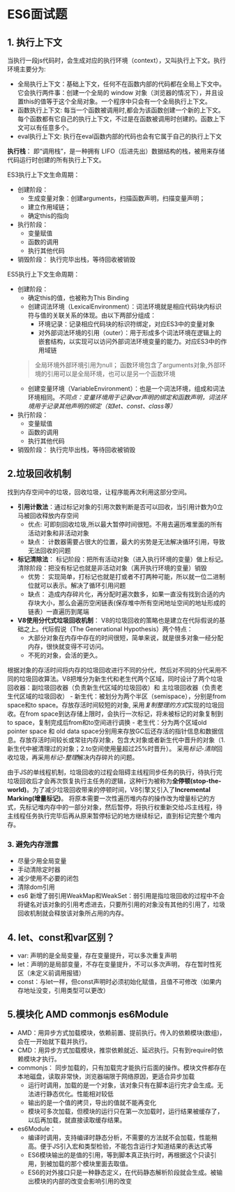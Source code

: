 # ES6面试题

## 1. 执行上下文
   当执行一段js代码时，会生成对应的执行环境（context），又叫执行上下文。执行环境主要分为:
   - 全局执行上下文：基础上下文，任何不在函数内部的代码都在全局上下文中。它会执行两件事：创建一个全局的 window 对象（浏览器的情况下），并且设置this的值等于这个全局对象。一个程序中只会有一个全局执行上下文。
   - 函数执行上下文: 每当一个函数被调用时,都会为该函数创建一个新的上下文。每个函数都有它自己的执行上下文，不过是在函数被调用时创建的。函数上下文可以有任意多个。
   - eval执行上下文: 执行在eval函数内部的代码也会有它属于自己的执行上下文

**执行栈**： 即“调用栈”，是一种拥有 LIFO（后进先出）数据结构的栈，被用来存储代码运行时创建的所有执行上下文。

ES3执行上下文生命周期： 
 - 创建阶段：
   - 生成变量对象：创建arguments，扫描函数声明，扫描变量声明；
   - 建立作用域链；
   - 确定this的指向
 - 执行阶段：
   - 变量赋值
   - 函数的调用
   - 执行其他代码
 - 销毁阶段： 执行完毕出栈，等待回收被销毁

ES5执行上下文生命周期：
- 创建阶段：
    - 确定this的值，也被称为This Binding
    - 创建词法环境（LexicalEnvironment）：词法环境就是相应代码块内标识符与值的关联关系的体现。由以下两部分组成：
      - 环境记录：记录相应代码块的标识符绑定，对应ES3中的变量对象
      - 对外部词法环境的引用（outer）：用于形成多个词法环境在逻辑上的嵌套结构，以实现可以访问外部词法环境变量的能力。对应ES3中的作用域链
    > 全局环境外部环境引用为null； 函数环境包含了arguments对象,外部环境的引用可以是全局环境，也可以是另一个函数环境
    - 创建变量环境（VariableEnvironment）：也是一个词法环境，组成和词法环境相同。_不同点：变量环境用于记录var声明的绑定和函数声明，词法环境用于记录其他声明的绑定（如let、const、class等）_
- 执行阶段：
    - 变量赋值
    - 函数的调用
    - 执行其他代码
- 销毁阶段： 执行完毕出栈，等待回收被销毁
 
## 2.垃圾回收机制
找到内存空间中的垃圾，回收垃圾，让程序能再次利用这部分空间。
- **引用计数法**：通过标记对象的引用次数判断是否可以回收，当引用计数为0立马被回收释放内存空间
    - 优点:  可即刻回收垃圾,所以最大暂停时间很短。不用去遍历堆里面的所有活动对象和非活动对象
    - 缺点： 计数器需要占很大的位置，最大的劣势是无法解决循环引用，导致无法回收的问题
- **标记清除法**： 标记阶段：把所有活动对象（进入执行环境的变量）做上标记。 清除阶段：把没有标记也就是非活动对象（离开执行环境的变量）销毁
    - 优势： 实现简单，打标记也就是打或者不打两种可能，所以就一位二进制位就可以表示。解决了循环引用问题
    - 缺点： 造成内存碎片化，再分配时遍次数多，如果一直没有找到合适的内存块大小，那么会遍历空闲链表(保存堆中所有空闲地址空间的地址形成的链表）一直遍历到尾端
- **V8使用分代式垃圾回收机制**：
V8的垃圾回收的策略也是建立在代际假说的基础之上。代际假说（The Generational Hypothesis）两个特点：
    - 大部分对象在内存中存在的时间很短，简单来说，就是很多对象一经分配内存，很快就变得不可访问。
    - 不死的对象，会活的更久。
  
根据对象的存活时间将内存的垃圾回收进行不同的分代，然后对不同的分代采用不同的垃圾回收算法。V8把堆分为新生代和老生代两个区域，同时设计了两个垃圾回收器：副垃圾回收器（负责新生代区域的垃圾回收）和 主垃圾回收器（负责老生代区域的垃圾回收）
    - 新生代：被划分为两个半区（semispace），分别是from space和to space。存放存活时间较短的对象, 采用*复制整理的方式*实现的垃圾回收。在from space到达存储上限时，会执行一次标记，将未被标记的对象复制到to space，复制完成后from和to空间进行调换
    - 老生代：分为两个区域old pointer space 和 old data space分别用来存放GC后还存活的指针信息和数据信息。存放存活时间较长或常驻内存对象，包含大对象或者新生代中晋升的对象（1.新生代中被清理过的对象；2.to空间使用量超过25%时晋升）。 采用*标记-清除*回收垃圾，再采用*标记-整理*解决内存碎片的问题。

由于JS的单线程机制，垃圾回收的过程会阻碍主线程同步任务的执行，待执行完垃圾回收后才会再次恢复执行主任务的逻辑，这种行为被称为**全停顿(stop-the-world)**。为了减少垃圾回收带来的停顿时间，V8引擎又引入了**Incremental Marking(增量标记)**。 将原本需要一次性遍历堆内存的操作改为增量标记的方式，先标记堆内存中的一部分对象，然后暂停，将执行权重新交给JS主线程，待主线程任务执行完毕后再从原来暂停标记的地方继续标记，直到标记完整个堆内存。

### 3. 避免内存泄露
- 尽量少用全局变量
- 手动清除定时器
- 减少使用不必要的闭包
- 清除dom引用
- es6 新增了弱引用WeakMap和WeakSet：弱引用是指垃圾回收的过程中不会将键名对该对象的引用考虑进去，只要所引用的对象没有其他的引用了，垃圾回收机制就会释放该对象所占用的内存。

## 4. let、const和var区别？
 - var: 声明的是全局变量，存在变量提升，可以多次重复声明
 - let：声明的是局部变量，不存在变量提升，不可以多次声明， 存在暂时性死区（未定义前调用报错）
 - const：与let一样，但const声明时必须初始化赋值，且值不可修改（如果内存地址没变，引用类型可以更改）

## 5.模块化 AMD commonjs es6Module
- AMD：用异步方式加载模块，依赖前置、提前执行。传入的依赖模块(数组)，会在一开始就下载并执行。
- CMD：用异步方式加载模块，推崇依赖就近、延迟执行。只有到require时依赖模块才执行。
- commonjs： 同步加载的，只有加载完才能执行后面的操作。模块文件都存在本地磁盘，读取非常快，浏览器端限于网络原因，更适合异步加载
  - 运行时调用，加载的是一个对象，该对象只有在脚本运行完才会生成。无法进行静态优化。性能相对较低
  - 输出的是一个值的拷贝，导出的值就不能再变化
  - 模块可多次加载，但模块的运行只在第一次加载时，运行结果被缓存了，以后再加载，就直接读取缓存结果。
- es6Module：
  - 编译时调用，支持编译时静态分析，不需要的方法就不会加载，性能稍高。便于JS引入宏和类型检验，不能包含运行才知道结果的表达式等
  - ES6模块输出的是值的引用，等到脚本真正执行时，再根据这个只读引用，到被加载的那个模块里面去取值。
  - ES6的对外接口只是一种静态定义，在代码静态解析阶段就会生成。被输出模块的内部的改变会影响引用的改变
